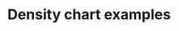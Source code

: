 ---
  cover: 'covers/density-chart.png'
  title: 'Density chart examples'
  short: 'Density'
  description: 'Density chart examples'
---